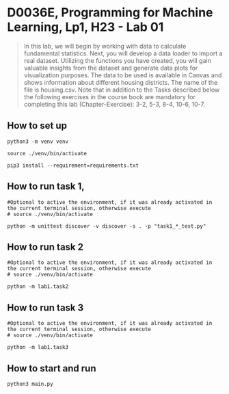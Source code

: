 # D0036E, Programming for Machine Learning, Lp1, H23 - Lab 01

> In this lab, we will begin by working with data to calculate fundamental statistics. Next, you will develop a data
> loader to import a real dataset. Utilizing the functions you have created, you will gain valuable insights from the
> dataset and generate data plots for visualization purposes.
> The data to be used is available in Canvas and shows information about different housing districts. The name of the
> file is housing.csv.
> Note that in addition to the Tasks described below the following exercises in the course book are mandatory for
> completing this lab (Chapter-Exercise): 3-2, 5-3, 8-4, 10-6, 10-7.

## How to set up

```shell
python3 -m venv venv 

source ./venv/bin/activate

pip3 install --requirement=requirements.txt
```

## How to run task 1, 

```shell
#Optional to active the environment, if it was already activated in the current terminal session, otherwise execute
# source ./venv/bin/activate

python -m unittest discover -v discover -s . -p "task1_*_test.py"
```

## How to run task 2

```shell
#Optional to active the environment, if it was already activated in the current terminal session, otherwise execute
# source ./venv/bin/activate

python -m lab1.task2
```

## How to run task 3

```shell
#Optional to active the environment, if it was already activated in the current terminal session, otherwise execute
# source ./venv/bin/activate

python -m lab1.task3
```

## How to start and run

```shell
python3 main.py
```
